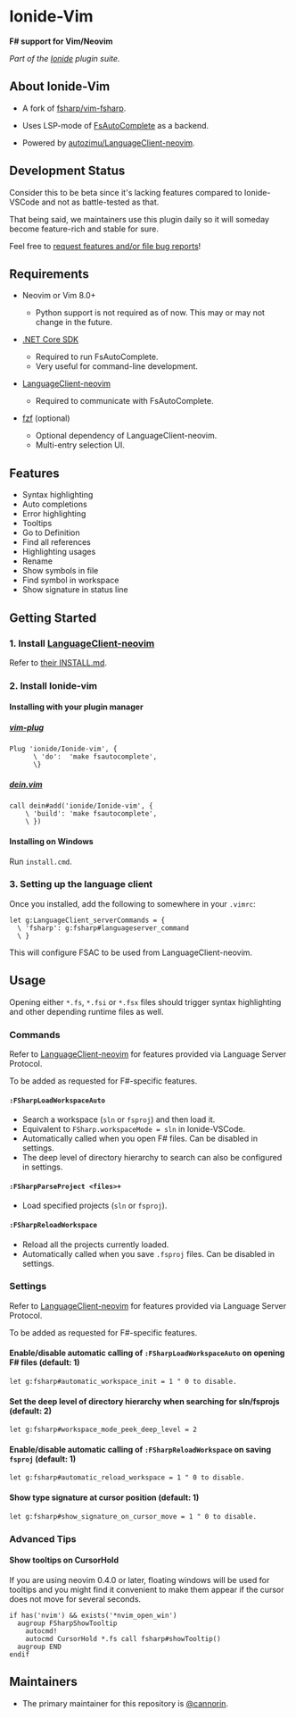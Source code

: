 # Ionide-Vim

**F# support for Vim/Neovim**

_Part of the [Ionide](http://ionide.io) plugin suite._

## About Ionide-Vim

* A fork of [fsharp/vim-fsharp](https://github.com/fsharp/vim-fsharp).

* Uses LSP-mode of [FsAutoComplete](https://github.com/fsharp/FsAutoComplete) as a backend.

* Powered by [autozimu/LanguageClient-neovim](https://github.com/autozimu/LanguageClient-neovim).

## Development Status

Consider this to be beta since it's lacking features compared to Ionide-VSCode and not as battle-tested as that.

That being said, we maintainers use this plugin daily so it will someday become feature-rich and stable for sure.

Feel free to [request features and/or file bug reports](https://github.com/ionide/Ionide-vim/issues)!

## Requirements

* Neovim or Vim 8.0+
  - Python support is not required as of now. This may or may not change in the future.

* [.NET Core SDK](https://dotnet.microsoft.com/download)
  - Required to run FsAutoComplete.
  - Very useful for command-line development.

* [LanguageClient-neovim](https://github.com/autozimu/LanguageClient-neovim)
  - Required to communicate with FsAutoComplete.

* [fzf](https://github.com/junegunn/fzf) (optional)
  - Optional dependency of LanguageClient-neovim.
  - Multi-entry selection UI.

## Features

- Syntax highlighting
- Auto completions
- Error highlighting
- Tooltips
- Go to Definition
- Find all references
- Highlighting usages
- Rename
- Show symbols in file
- Find symbol in workspace
- Show signature in status line

## Getting Started

### 1. Install [LanguageClient-neovim](https://github.com/autozimu/LanguageClient-neovim)

Refer to [their INSTALL.md](https://github.com/autozimu/LanguageClient-neovim/blob/next/INSTALL.md).

### 2. Install Ionide-vim

#### Installing with your plugin manager

##### [vim-plug](https://github.com/junegunn/vim-plug)

~~~.vim
Plug 'ionide/Ionide-vim', {
      \ 'do':  'make fsautocomplete',
      \}
~~~

##### [dein.vim](https://github.com/Shougo/dein.vim)

~~~.vim
call dein#add('ionide/Ionide-vim', {
    \ 'build': 'make fsautocomplete',
    \ })
~~~

#### Installing on Windows

Run `install.cmd`.

### 3. Setting up the language client

Once you installed, add the following to somewhere in your `.vimrc`:

```vim
let g:LanguageClient_serverCommands = {
  \ 'fsharp': g:fsharp#languageserver_command
  \ }
```

This will configure FSAC to be used from LanguageClient-neovim.

## Usage

Opening either `*.fs`, `*.fsi` or `*.fsx` files should trigger syntax highlighting and other depending runtime files as well.

### Commands

Refer to [LanguageClient-neovim](https://github.com/autozimu/LanguageClient-neovim) for features provided via Language Server Protocol.

To be added as requested for F#-specific features.

#### `:FSharpLoadWorkspaceAuto`
  - Search a workspace (`sln` or `fsproj`) and then load it.
  - Equivalent to `FSharp.workspaceMode = sln` in Ionide-VSCode.
  - Automatically called when you open F# files. Can be disabled in settings.
  - The deep level of directory hierarchy to search can also be configured in settings.

#### `:FSharpParseProject <files>+`
  - Load specified projects (`sln` or `fsproj`).

#### `:FSharpReloadWorkspace`
  - Reload all the projects currently loaded.
  - Automatically called when you save `.fsproj` files. Can be disabled in settings.

### Settings

Refer to [LanguageClient-neovim](https://github.com/autozimu/LanguageClient-neovim) for features provided via Language Server Protocol.

To be added as requested for F#-specific features.

#### Enable/disable automatic calling of `:FSharpLoadWorkspaceAuto` on opening F# files (default: 1)

~~~.vim
let g:fsharp#automatic_workspace_init = 1 " 0 to disable.
~~~

#### Set the deep level of directory hierarchy when searching for sln/fsprojs (default: 2)

~~~.vim
let g:fsharp#workspace_mode_peek_deep_level = 2

~~~

#### Enable/disable automatic calling of `:FSharpReloadWorkspace` on saving `fsproj` (default: 1)

~~~.vim
let g:fsharp#automatic_reload_workspace = 1 " 0 to disable.
~~~

#### Show type signature at cursor position (default: 1)

~~~.vim
let g:fsharp#show_signature_on_cursor_move = 1 " 0 to disable.
~~~

### Advanced Tips

#### Show tooltips on CursorHold

If you are using neovim 0.4.0 or later, floating windows will be used for tooltips and you might find it convenient to make them appear if the cursor does not move for several seconds.

~~~.vim
if has('nvim') && exists('*nvim_open_win')
  augroup FSharpShowTooltip
    autocmd!
    autocmd CursorHold *.fs call fsharp#showTooltip()
  augroup END
endif
~~~

## Maintainers

* The primary maintainer for this repository is [@cannorin](http://github.com/cannorin).

